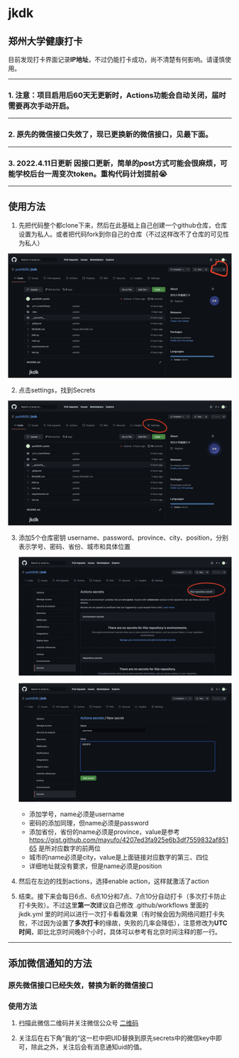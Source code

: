 # jkdk

## 郑州大学健康打卡

目前发现打卡界面记录**IP地址**，不过仍能打卡成功，尚不清楚有何影响。请谨慎使用。

---

### 1. 注意：项目启用后60天无更新时，Actions功能会**自动关闭**，届时需要再次手动开启。
---
### 2. 原先的微信接口失效了，现已更换新的微信接口，见最下面。
---
### 3. __**2022.4.11日更新**__ 因接口更新，简单的post方式可能会很麻烦，可能学校后台一周变次token。**重构代码**计划提前😭

---

## 使用方法

1. 先把代码整个都clone下来，然后在此基础上自己创建一个github仓库，仓库设置为私人。或者把代码fork到你自己的仓库（不过这样改不了仓库的可见性为私人）

![fork截图](./images/fork.png)

2. 点击settings，找到Secrets

![settings](./images/settings.png)

3. 添加5个仓库密钥 username、password、province、city、position，分别表示学号、密码、省份、城市和具体位置

   ![添加仓库密钥](./images/secret.png)

   ![添加学号](./images/username.png)

   - 添加学号，name必须是username
   - 密码的添加同理，但name必须是password
   - 添加省份，省份的name必须是province，value是参考
     https://gist.github.com/mayufo/4207ed3fa925e6b3df7559832af85165
     是所对应数字的前两位
   - 城市的name必须是city，value是上面链接对应数字的第三、四位
   - 详细地址就没有要求，但是name必须是position

4. 然后在左边的找到actions，选择enable action，这样就激活了action
5. 结束。接下来会每日6点、6点10分和7点、7点10分自动打卡（多次打卡防止打卡失败）。不过这里**第一次**建议自己修改 .github/workflows 里面的 jkdk.yml 里的时间以进行一次打卡看看效果（有时候会因为网络问题打卡失败，不过因为设置了**多次打卡**的缘故，失败的几率会降低），注意修改为**UTC时间**，即比北京时间晚8个小时，具体可以参考有北京时间注释的那一行。

---

## 添加微信通知的方法
### 原先微信接口已经失效，替换为新的微信接口
### 使用方法
1. 扫描此微信二维码并关注微信公众号
[二维码](http://wxpusher.zjiecode.com/api/qrcode/hNHQXsGvGguORhwBHItWlaqUYvs79Ii59RpFN5YmuDIBOiO8YLQlqHd051TBfmeO.jpg)

2. 关注后在右下角”我的“这一栏中把UID替换到原先secrets中的微信key中即可，除此之外，关注后会有消息通知uid的值。

